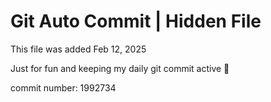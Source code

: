 # Git Auto Commit | Hidden File

This file was added Feb 12, 2025

Just for fun and keeping my daily git commit active 🤪

commit number: 1992734
